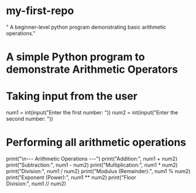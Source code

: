 # my-first-repo
" A beginner-level python program demonstrating basic arithmetic operations."
# A simple Python program to demonstrate Arithmetic Operators

# Taking input from the user
num1 = int(input("Enter the first number: "))
num2 = int(input("Enter the second number: "))

# Performing all arithmetic operations
print("\n--- Arithmetic Operations ---")
print("Addition:", num1 + num2)
print("Subtraction:", num1 - num2)
print("Multiplication:", num1 * num2)
print("Division:", num1 / num2)
print("Modulus (Remainder):", num1 % num2)
print("Exponent (Power):", num1 ** num2)
print("Floor Division:", num1 // num2)
